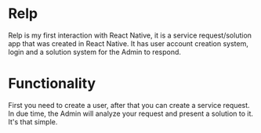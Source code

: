 # Relp
Relp is my first interaction with React Native, it is a service request/solution app that was created in React Native. It has user account creation system, login and a solution system for the Admin to respond.

# Functionality
First you need to create a user, after that you can create a service request. In due time, the Admin will analyze your request and present a solution to it. It's that simple. 
